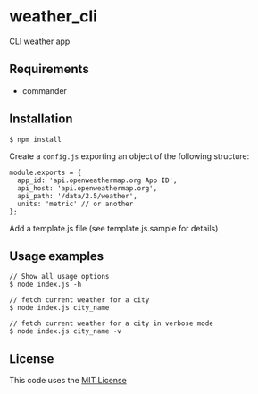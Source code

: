 # weather_cli
CLI weather app

## Requirements

* commander

## Installation

```
$ npm install
```

Create a `config.js` exporting an object of the following structure:

```
module.exports = {
  app_id: 'api.openweathermap.org App ID',
  api_host: 'api.openweathermap.org',
  api_path: '/data/2.5/weather',
  units: 'metric' // or another
};
```

Add a template.js file (see template.js.sample for details)

## Usage examples

```
// Show all usage options
$ node index.js -h

// fetch current weather for a city
$ node index.js city_name

// fetch current weather for a city in verbose mode
$ node index.js city_name -v

```

## License

This code uses the [MIT License](https://opensource.org/licenses/MIT)
